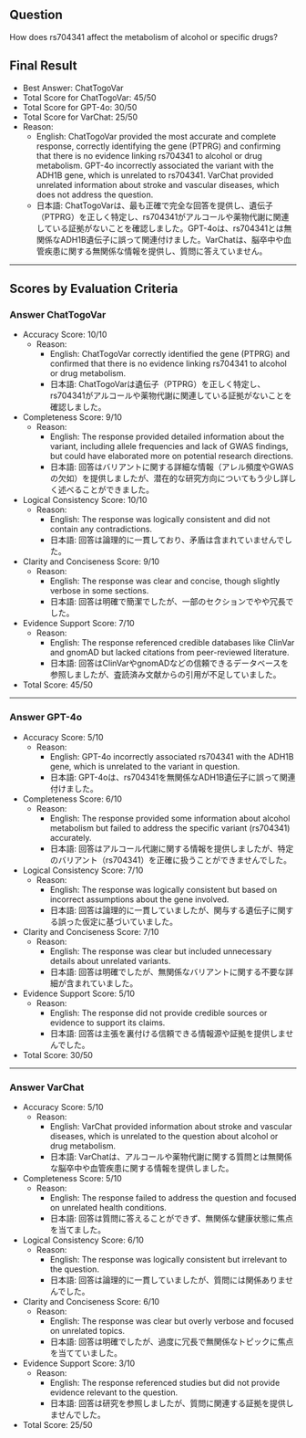 ## Question

How does rs704341 affect the metabolism of alcohol or specific drugs?

## Final Result

- Best Answer: ChatTogoVar
- Total Score for ChatTogoVar: 45/50
- Total Score for GPT-4o: 30/50
- Total Score for VarChat: 25/50
- Reason:
  - English: ChatTogoVar provided the most accurate and complete response, correctly identifying the gene (PTPRG) and confirming that there is no evidence linking rs704341 to alcohol or drug metabolism. GPT-4o incorrectly associated the variant with the ADH1B gene, which is unrelated to rs704341. VarChat provided unrelated information about stroke and vascular diseases, which does not address the question.
  - 日本語: ChatTogoVarは、最も正確で完全な回答を提供し、遺伝子（PTPRG）を正しく特定し、rs704341がアルコールや薬物代謝に関連している証拠がないことを確認しました。GPT-4oは、rs704341とは無関係なADH1B遺伝子に誤って関連付けました。VarChatは、脳卒中や血管疾患に関する無関係な情報を提供し、質問に答えていません。

---

## Scores by Evaluation Criteria

### Answer ChatTogoVar
- Accuracy Score: 10/10
  - Reason: 
    - English: ChatTogoVar correctly identified the gene (PTPRG) and confirmed that there is no evidence linking rs704341 to alcohol or drug metabolism.
    - 日本語: ChatTogoVarは遺伝子（PTPRG）を正しく特定し、rs704341がアルコールや薬物代謝に関連している証拠がないことを確認しました。
- Completeness Score: 9/10
  - Reason: 
    - English: The response provided detailed information about the variant, including allele frequencies and lack of GWAS findings, but could have elaborated more on potential research directions.
    - 日本語: 回答はバリアントに関する詳細な情報（アレル頻度やGWASの欠如）を提供しましたが、潜在的な研究方向についてもう少し詳しく述べることができました。
- Logical Consistency Score: 10/10
  - Reason: 
    - English: The response was logically consistent and did not contain any contradictions.
    - 日本語: 回答は論理的に一貫しており、矛盾は含まれていませんでした。
- Clarity and Conciseness Score: 9/10
  - Reason: 
    - English: The response was clear and concise, though slightly verbose in some sections.
    - 日本語: 回答は明確で簡潔でしたが、一部のセクションでやや冗長でした。
- Evidence Support Score: 7/10
  - Reason: 
    - English: The response referenced credible databases like ClinVar and gnomAD but lacked citations from peer-reviewed literature.
    - 日本語: 回答はClinVarやgnomADなどの信頼できるデータベースを参照しましたが、査読済み文献からの引用が不足していました。
- Total Score: 45/50

---

### Answer GPT-4o
- Accuracy Score: 5/10
  - Reason: 
    - English: GPT-4o incorrectly associated rs704341 with the ADH1B gene, which is unrelated to the variant in question.
    - 日本語: GPT-4oは、rs704341を無関係なADH1B遺伝子に誤って関連付けました。
- Completeness Score: 6/10
  - Reason: 
    - English: The response provided some information about alcohol metabolism but failed to address the specific variant (rs704341) accurately.
    - 日本語: 回答はアルコール代謝に関する情報を提供しましたが、特定のバリアント（rs704341）を正確に扱うことができませんでした。
- Logical Consistency Score: 7/10
  - Reason: 
    - English: The response was logically consistent but based on incorrect assumptions about the gene involved.
    - 日本語: 回答は論理的に一貫していましたが、関与する遺伝子に関する誤った仮定に基づいていました。
- Clarity and Conciseness Score: 7/10
  - Reason: 
    - English: The response was clear but included unnecessary details about unrelated variants.
    - 日本語: 回答は明確でしたが、無関係なバリアントに関する不要な詳細が含まれていました。
- Evidence Support Score: 5/10
  - Reason: 
    - English: The response did not provide credible sources or evidence to support its claims.
    - 日本語: 回答は主張を裏付ける信頼できる情報源や証拠を提供しませんでした。
- Total Score: 30/50

---

### Answer VarChat
- Accuracy Score: 5/10
  - Reason: 
    - English: VarChat provided information about stroke and vascular diseases, which is unrelated to the question about alcohol or drug metabolism.
    - 日本語: VarChatは、アルコールや薬物代謝に関する質問とは無関係な脳卒中や血管疾患に関する情報を提供しました。
- Completeness Score: 5/10
  - Reason: 
    - English: The response failed to address the question and focused on unrelated health conditions.
    - 日本語: 回答は質問に答えることができず、無関係な健康状態に焦点を当てました。
- Logical Consistency Score: 6/10
  - Reason: 
    - English: The response was logically consistent but irrelevant to the question.
    - 日本語: 回答は論理的に一貫していましたが、質問には関係ありませんでした。
- Clarity and Conciseness Score: 6/10
  - Reason: 
    - English: The response was clear but overly verbose and focused on unrelated topics.
    - 日本語: 回答は明確でしたが、過度に冗長で無関係なトピックに焦点を当てていました。
- Evidence Support Score: 3/10
  - Reason: 
    - English: The response referenced studies but did not provide evidence relevant to the question.
    - 日本語: 回答は研究を参照しましたが、質問に関連する証拠を提供しませんでした。
- Total Score: 25/50